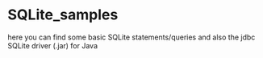 # SQLite_samples

here you can find some basic SQLite statements/queries
and also the jdbc SQLite driver (.jar)
for Java
